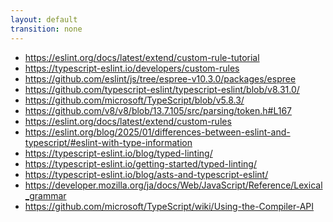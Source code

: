 ```yaml
---
layout: default
transition: none
---
```



<section-title title="参考文献" />

<div class="text-md">

- https://eslint.org/docs/latest/extend/custom-rule-tutorial
- https://typescript-eslint.io/developers/custom-rules
- https://github.com/eslint/js/tree/espree-v10.3.0/packages/espree
- https://github.com/typescript-eslint/typescript-eslint/blob/v8.31.0/
- https://github.com/microsoft/TypeScript/blob/v5.8.3/
- https://github.com/v8/v8/blob/13.7.105/src/parsing/token.h#L167
- https://eslint.org/docs/latest/extend/custom-rules
- https://eslint.org/blog/2025/01/differences-between-eslint-and-typescript/#eslint-with-type-information
- https://typescript-eslint.io/blog/typed-linting/
- https://typescript-eslint.io/getting-started/typed-linting/
- https://typescript-eslint.io/blog/asts-and-typescript-eslint/
- https://developer.mozilla.org/ja/docs/Web/JavaScript/Reference/Lexical_grammar
- https://github.com/microsoft/TypeScript/wiki/Using-the-Compiler-API

</div>

<!-- 
最後に、このスライドを作成するにあたり参考にさせていただいた文献です。

ご清聴ありがとうございました。
-->